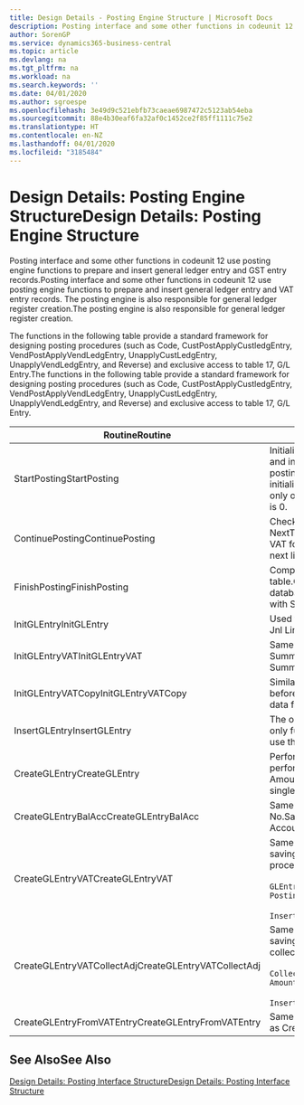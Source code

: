 ```yaml
---
title: Design Details - Posting Engine Structure | Microsoft Docs
description: Posting interface and some other functions in codeunit 12 use posting engine functions to prepare and insert general ledger entry and GST entry records. The posting engine is also responsible for general ledger register creation.
author: SorenGP
ms.service: dynamics365-business-central
ms.topic: article
ms.devlang: na
ms.tgt_pltfrm: na
ms.workload: na
ms.search.keywords: ''
ms.date: 04/01/2020
ms.author: sgroespe
ms.openlocfilehash: 3e49d9c521ebfb73caeae6987472c5123ab54eba
ms.sourcegitcommit: 88e4b30eaf6fa32af0c1452ce2f85ff1111c75e2
ms.translationtype: HT
ms.contentlocale: en-NZ
ms.lasthandoff: 04/01/2020
ms.locfileid: "3185484"
---
```

# <a name="design-details-posting-engine-structure"></a><span data-ttu-id="2d8dd-104">Design Details: Posting Engine Structure</span><span class="sxs-lookup"><span data-stu-id="2d8dd-104">Design Details: Posting Engine Structure</span></span>
<span data-ttu-id="2d8dd-105">Posting interface and some other functions in codeunit 12 use posting engine functions to prepare and insert general ledger entry and GST entry records.</span><span class="sxs-lookup"><span data-stu-id="2d8dd-105">Posting interface and some other functions in codeunit 12 use posting engine functions to prepare and insert general ledger entry and VAT entry records.</span></span> <span data-ttu-id="2d8dd-106">The posting engine is also responsible for general ledger register creation.</span><span class="sxs-lookup"><span data-stu-id="2d8dd-106">The posting engine is also responsible for general ledger register creation.</span></span>  
  
 <span data-ttu-id="2d8dd-107">The functions in the following table provide a standard framework for designing posting procedures (such as Code, CustPostApplyCustledgEntry, VendPostApplyVendLedgEntry, UnapplyCustLedgEntry, UnapplyVendLedgEntry, and Reverse) and exclusive access to table 17, G/L Entry.</span><span class="sxs-lookup"><span data-stu-id="2d8dd-107">The functions in the following table provide a standard framework for designing posting procedures (such as Code, CustPostApplyCustledgEntry, VendPostApplyVendLedgEntry, UnapplyCustLedgEntry, UnapplyVendLedgEntry, and Reverse) and exclusive access to table 17, G/L Entry.</span></span>  
  
|<span data-ttu-id="2d8dd-108">Routine</span><span class="sxs-lookup"><span data-stu-id="2d8dd-108">Routine</span></span>|<span data-ttu-id="2d8dd-109">Description</span><span class="sxs-lookup"><span data-stu-id="2d8dd-109">Description</span></span>|  
|-------------|---------------------------------------|  
|<span data-ttu-id="2d8dd-110">StartPosting</span><span class="sxs-lookup"><span data-stu-id="2d8dd-110">StartPosting</span></span>|<span data-ttu-id="2d8dd-111">Initialises posting buffer TempGLEntryBuf, locks G/L Entry and GST Entry tables, and initialises Accounting Period, G/L Register, and Exchange Rate.</span><span class="sxs-lookup"><span data-stu-id="2d8dd-111">Initializes posting buffer TempGLEntryBuf, locks G/L Entry and VAT Entry tables, and initializes Accounting Period, G/L Register, and Exchange Rate.</span></span> <span data-ttu-id="2d8dd-112">Should be called only once, then NextEntryNo is 0.</span><span class="sxs-lookup"><span data-stu-id="2d8dd-112">Should be called only once, then NextEntryNo is 0.</span></span>|  
|<span data-ttu-id="2d8dd-113">ContinuePosting</span><span class="sxs-lookup"><span data-stu-id="2d8dd-113">ContinuePosting</span></span>|<span data-ttu-id="2d8dd-114">Checks and posts unrealised GST for previous transaction increment NextTransactionNo and prepares post of next line.</span><span class="sxs-lookup"><span data-stu-id="2d8dd-114">Checks and posts unrealized VAT for previous transaction increment NextTransactionNo and prepares post of next line.</span></span>|  
|<span data-ttu-id="2d8dd-115">FinishPosting</span><span class="sxs-lookup"><span data-stu-id="2d8dd-115">FinishPosting</span></span>|<span data-ttu-id="2d8dd-116">Completes posting by inserting G/L entries from temporary buffer into database table.</span><span class="sxs-lookup"><span data-stu-id="2d8dd-116">Completes posting by inserting G/L entries from temporary buffer into database table.</span></span> <span data-ttu-id="2d8dd-117">Always used together with StartPosting.</span><span class="sxs-lookup"><span data-stu-id="2d8dd-117">Always used together with StartPosting.</span></span> <span data-ttu-id="2d8dd-118">Checks for inconsistencies.</span><span class="sxs-lookup"><span data-stu-id="2d8dd-118">Checks for inconsistencies.</span></span>|  
|<span data-ttu-id="2d8dd-119">InitGLEntry</span><span class="sxs-lookup"><span data-stu-id="2d8dd-119">InitGLEntry</span></span>|<span data-ttu-id="2d8dd-120">Used to initialise new G/L entry for Gen.</span><span class="sxs-lookup"><span data-stu-id="2d8dd-120">Used to initialize new G/L entry for Gen.</span></span> <span data-ttu-id="2d8dd-121">Jnl Line.</span><span class="sxs-lookup"><span data-stu-id="2d8dd-121">Jnl Line.</span></span> <span data-ttu-id="2d8dd-122">Returns GLEntry as parameter.</span><span class="sxs-lookup"><span data-stu-id="2d8dd-122">Returns GLEntry as parameter.</span></span>|  
|<span data-ttu-id="2d8dd-123">InitGLEntryVAT</span><span class="sxs-lookup"><span data-stu-id="2d8dd-123">InitGLEntryVAT</span></span>|<span data-ttu-id="2d8dd-124">Same as InitGLEntry, but also assigns Bal. Account No. and SummarizeVAT.</span><span class="sxs-lookup"><span data-stu-id="2d8dd-124">Same as InitGLEntry, but also assigns Bal. Account No. and SummarizeVAT.</span></span>|  
|<span data-ttu-id="2d8dd-125">InitGLEntryVATCopy</span><span class="sxs-lookup"><span data-stu-id="2d8dd-125">InitGLEntryVATCopy</span></span>|<span data-ttu-id="2d8dd-126">Similar to InitGLEntryGST, but also copies posting groups data from GST Entry before SummariseGST.</span><span class="sxs-lookup"><span data-stu-id="2d8dd-126">Similar to InitGLEntryVAT, but also copies posting groups data from VAT Entry before SummarizeVAT.</span></span>|  
|<span data-ttu-id="2d8dd-127">InsertGLEntry</span><span class="sxs-lookup"><span data-stu-id="2d8dd-127">InsertGLEntry</span></span>|<span data-ttu-id="2d8dd-128">The only function that inserts G/L entry into global TempGLEntryBuf table.</span><span class="sxs-lookup"><span data-stu-id="2d8dd-128">The only function that inserts G/L entry into global TempGLEntryBuf table.</span></span> <span data-ttu-id="2d8dd-129">Always use this function for insert.</span><span class="sxs-lookup"><span data-stu-id="2d8dd-129">Always use this function for insert.</span></span>|  
|<span data-ttu-id="2d8dd-130">CreateGLEntry</span><span class="sxs-lookup"><span data-stu-id="2d8dd-130">CreateGLEntry</span></span>|<span data-ttu-id="2d8dd-131">Performs an InitGLEntry, assigns Additional Currency Amount, and then performs InsertGLEntry.</span><span class="sxs-lookup"><span data-stu-id="2d8dd-131">Performs an InitGLEntry, assigns Additional Currency Amount, and then performs InsertGLEntry.</span></span> <span data-ttu-id="2d8dd-132">Replaces several lines of code with a single function call.</span><span class="sxs-lookup"><span data-stu-id="2d8dd-132">Replaces several lines of code with a single function call.</span></span>|  
|<span data-ttu-id="2d8dd-133">CreateGLEntryBalAcc</span><span class="sxs-lookup"><span data-stu-id="2d8dd-133">CreateGLEntryBalAcc</span></span>|<span data-ttu-id="2d8dd-134">Same as CreateGLEntry, but also assigns Bal. Account Type and Bal. Account No.</span><span class="sxs-lookup"><span data-stu-id="2d8dd-134">Same as CreateGLEntry, but also assigns Bal. Account Type and Bal. Account No.</span></span>|  
|<span data-ttu-id="2d8dd-135">CreateGLEntryVAT</span><span class="sxs-lookup"><span data-stu-id="2d8dd-135">CreateGLEntryVAT</span></span>|<span data-ttu-id="2d8dd-136">Same as CreateGLEntry, but with additional processing for posting groups and saving to temporary GST buffer:</span><span class="sxs-lookup"><span data-stu-id="2d8dd-136">Same as CreateGLEntry, but with additional processing for posting groups and saving to temporary VAT buffer:</span></span><br /><br /> `GLEntry.CopyPostingGroupsFromDtldCVBuf(DtldCVLedgEntryBuf,GenJnlLine."Gen. Posting Type");`<br /><br /> `InsertVATEntriesFromTemp(DtldCVLedgEntryBuf,GLEntry);`|  
|<span data-ttu-id="2d8dd-137">CreateGLEntryVATCollectAdj</span><span class="sxs-lookup"><span data-stu-id="2d8dd-137">CreateGLEntryVATCollectAdj</span></span>|<span data-ttu-id="2d8dd-138">Same as CreateGLEntry, but with additional collection of adjustments and saving to temporary GST buffer:</span><span class="sxs-lookup"><span data-stu-id="2d8dd-138">Same as CreateGLEntry, but with additional collection of adjustments and saving to temporary VAT buffer:</span></span><br /><br /> `CollectAdjustment(AdjAmount,GLEntry.Amount,GLEntry."Additional-Currency Amount",OriginalDateSet);`<br /><br /> `InsertVATEntriesFromTemp(DtldCVLedgEntryBuf,GLEntry);`|  
|<span data-ttu-id="2d8dd-139">CreateGLEntryFromVATEntry</span><span class="sxs-lookup"><span data-stu-id="2d8dd-139">CreateGLEntryFromVATEntry</span></span>|<span data-ttu-id="2d8dd-140">Same as CreateGLEntry, but also copies posting groups from GST entry.</span><span class="sxs-lookup"><span data-stu-id="2d8dd-140">Same as CreateGLEntry, but also copies posting groups from VAT entry.</span></span>|  
  
## <a name="see-also"></a><span data-ttu-id="2d8dd-141">See Also</span><span class="sxs-lookup"><span data-stu-id="2d8dd-141">See Also</span></span>  
 [<span data-ttu-id="2d8dd-142">Design Details: Posting Interface Structure</span><span class="sxs-lookup"><span data-stu-id="2d8dd-142">Design Details: Posting Interface Structure</span></span>](design-details-posting-interface-structure.md)